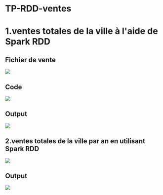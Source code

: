 # TP-RDD-ventes
<h1> 1.ventes totales de la ville à l'aide de Spark RDD </h1>
<h2> Fichier de vente </h2>
<img src="captures/venteFile.png"/>
<h2> Code </h2>
<img src="captures/code.png"/>
<h2> Output </h2>
<img src="captures/output.png"/>
<h2> 2.ventes totales de la ville par an en utilisant Spark RDD </h2>
<img src="captures/code2.png"/>
<h2> Output </h2>
<img src="captures/output2.png"/>

